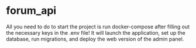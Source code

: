 # forum_api
All you need to do to start the project is run docker-compose after filling out the necessary keys in the .env file! It will launch the application, set up the database, run migrations, and deploy the web version of the admin panel.
